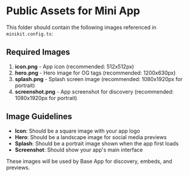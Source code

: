 # Public Assets for Mini App

This folder should contain the following images referenced in `minikit.config.ts`:

## Required Images

1. **icon.png** - App icon (recommended: 512x512px)
2. **hero.png** - Hero image for OG tags (recommended: 1200x630px)
3. **splash.png** - Splash screen image (recommended: 1080x1920px for portrait)
4. **screenshot.png** - App screenshot for discovery (recommended: 1080x1920px for portrait)

## Image Guidelines

- **Icon**: Should be a square image with your app logo
- **Hero**: Should be a landscape image for social media previews
- **Splash**: Should be a portrait image shown when the app first loads
- **Screenshot**: Should show your app's main interface

These images will be used by Base App for discovery, embeds, and previews.

